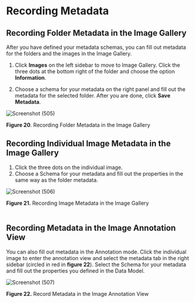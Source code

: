# Recording Metadata
## Recording Folder Metadata in the Image Gallery

After you have defined your metadata schemas, you can fill out metadata for the folders and the images in the Image Gallery. 

1. Click **Images** on the left sidebar to move to Image Gallery. Click the three dots at the bottom right of the folder and choose the option **Information**.

1. Choose a schema for your metadata on the right panel and fill out the metadata for the selected folder. After you are done, click **Save Metadata**. 

![Screenshot (505)](https://github.com/rsimon/immarkus/assets/128056738/6c55b8bb-5406-40f0-a441-d23aec01e624)

**Figure 20**. Recording Folder Metadata in the Image Gallery
<br/>

## Recording Individual Image Metadata in the Image Gallery 
1. Click the three dots on the individual image. 
2. Choose a Schema for your metadata and fill out the properties in the same way as the folder metadata.

![Screenshot (506)](https://github.com/rsimon/immarkus/assets/128056738/35ad3826-6688-4dd1-832c-ddc776168076)

**Figure 21.** Recording Image Metadata in the Image Gallery   
<br/>

## Recording Metadata in the Image Annotation View

You can also fill out metadata in the Annotation mode. Click the individual image to enter the annotation view and select the metadata tab in the right sidebar (circled in red in **figure 22**). Select the Schema for your metadata and fill out the properties you defined in the Data Model. 

![Screenshot (507)](https://github.com/rsimon/immarkus/assets/128056738/eaafd13a-7bd8-408e-aaa5-5a512bcce8ba)

**Figure 22.** Record Metadata in the Image Annotation View 
